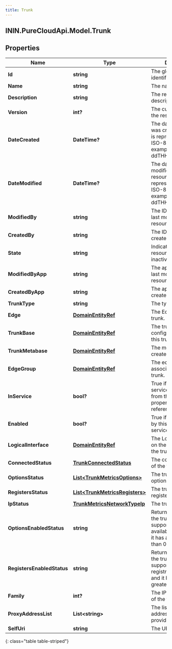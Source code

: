```yaml
---
title: Trunk
---
```

## ININ.PureCloudApi.Model.Trunk

## Properties

|Name | Type | Description | Notes|
|------------ | ------------- | ------------- | -------------|
| **Id** | **string** | The globally unique identifier for the object. | [optional] |
| **Name** | **string** | The name of the entity. | |
| **Description** | **string** | The resource&#39;s description. | [optional] |
| **Version** | **int?** | The current version of the resource. | [optional] |
| **DateCreated** | **DateTime?** | The date the resource was created. Date time is represented as an ISO-8601 string. For example: yyyy-MM-ddTHH:mm:ss[.mmm]Z | [optional] |
| **DateModified** | **DateTime?** | The date of the last modification to the resource. Date time is represented as an ISO-8601 string. For example: yyyy-MM-ddTHH:mm:ss[.mmm]Z | [optional] |
| **ModifiedBy** | **string** | The ID of the user that last modified the resource. | [optional] |
| **CreatedBy** | **string** | The ID of the user that created the resource. | [optional] |
| **State** | **string** | Indicates if the resource is active, inactive, or deleted. | [optional] |
| **ModifiedByApp** | **string** | The application that last modified the resource. | [optional] |
| **CreatedByApp** | **string** | The application that created the resource. | [optional] |
| **TrunkType** | **string** | The type of this trunk. | [optional] |
| **Edge** | [**DomainEntityRef**](DomainEntityRef.html) | The Edge using this trunk. | [optional] |
| **TrunkBase** | [**DomainEntityRef**](DomainEntityRef.html) | The trunk base configuration used on this trunk. | [optional] |
| **TrunkMetabase** | [**DomainEntityRef**](DomainEntityRef.html) | The metabase used to create this trunk. | [optional] |
| **EdgeGroup** | [**DomainEntityRef**](DomainEntityRef.html) | The edge group associated with this trunk. | [optional] |
| **InService** | **bool?** | True if this trunk is in-service.  This comes from the trunk_enabled property of the referenced trunk base. | [optional] |
| **Enabled** | **bool?** | True if the Edge used by this trunk is in-service | [optional] |
| **LogicalInterface** | [**DomainEntityRef**](DomainEntityRef.html) | The Logical Interface on the Edge to which the trunk is assigned. | [optional] |
| **ConnectedStatus** | [**TrunkConnectedStatus**](TrunkConnectedStatus.html) | The connected status of the trunk | [optional] |
| **OptionsStatus** | [**List&lt;TrunkMetricsOptions&gt;**](TrunkMetricsOptions.html) | The trunk optionsStatus | [optional] |
| **RegistersStatus** | [**List&lt;TrunkMetricsRegisters&gt;**](TrunkMetricsRegisters.html) | The trunk registersStatus | [optional] |
| **IpStatus** | [**TrunkMetricsNetworkTypeIp**](TrunkMetricsNetworkTypeIp.html) | The trunk ipStatus | [optional] |
| **OptionsEnabledStatus** | **string** | Returns Enabled when the trunk base supports the availability interval and it has a value greater than 0. | [optional] |
| **RegistersEnabledStatus** | **string** | Returns Enabled when the trunk base supports the registration interval and it has a value greater than 0. | [optional] |
| **Family** | **int?** | The IP Network Family of the trunk | [optional] |
| **ProxyAddressList** | **List&lt;string&gt;** | The list of proxy addresses (ports if provided) for the trunk | [optional] |
| **SelfUri** | **string** | The URI for this object | [optional] |
{: class="table table-striped"}


